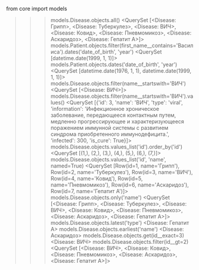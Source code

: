 from core import models
>>> models.Disease.objects.all()
<QuerySet [<Disease: Грипп>, <Disease: Туберкулез>, <Disease: ВИЧ>, <Disease: Ковид>, <Disease: Пневмомикоз>, <Disease: Аскаридоз>, <Disease: Гепатит А>]>
>>> models.Patient.objects.filter(first_name__contains='Василиса').dates('date_of_birth', 'year')
<QuerySet [datetime.date(1999, 1, 1)]>
>>> models.Patient.objects.dates('date_of_birth', 'year')
<QuerySet [datetime.date(1976, 1, 1), datetime.date(1999, 1, 1)]>
>>> models.Disease.objects.filter(name__startswith='ВИЧ')
<QuerySet [<Disease: ВИЧ>]>
>>> models.Disease.objects.filter(name__startswith='ВИЧ').values()
<QuerySet [{'id': 3, 'name': 'ВИЧ', 'type': 'viral', 'information': 'Инфекционное хроническое заболевание, передающееся контактным путем, медленно прогрессирующее и характеризующееся поражением иммунной системы с развитием синдрома приобретенного иммунодефицита.', 'infected': 300, 'is_cure': True}]>
>>>models.Disease.objects.values_list('id').order_by('id')  
<QuerySet [(1,), (2,), (3,), (4,), (5,), (6,), (7,)]>
>>> models.Disease.objects.values_list('id', 'name', named=True)
<QuerySet [Row(id=1, name='Грипп'), Row(id=2, name='Туберкулез'), Row(id=3, name='ВИЧ'), Row(id=4, name='Ковид'), Row(id=5, name='Пневмомикоз'), Row(id=6, name='Аскаридоз'), Row(id=7, name='Гепатит А')]>
>>> models.Disease.objects.only('name')
<QuerySet [<Disease: Грипп>, <Disease: Туберкулез>, <Disease: ВИЧ>, <Disease: Ковид>, <Disease: Пневмомикоз>, <Disease: Аскаридоз>, <Disease: Гепатит А>]>
>>> models.Disease.objects.latest('type')
<Disease: Гепатит А>
>>> models.Disease.objects.earliest('name')
<Disease: Аскаридоз>
>>> models.Disease.objects.get(id__exact=3)
<Disease: ВИЧ>
>>> models.Disease.objects.filter(id__gt=2)
<QuerySet [<Disease: ВИЧ>, <Disease: Ковид>, <Disease: Пневмомикоз>, <Disease: Аскаридоз>, <Disease: Гепатит А>]>
>>>




